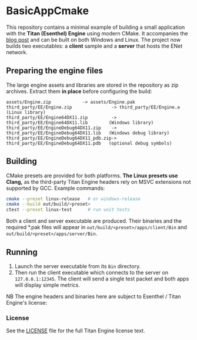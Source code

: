 # BasicAppCmake

This repository contains a minimal example of building a small application with the **Titan (Esenthel) Engine** using modern CMake.  It accompanies the [blog post](https://medium.com/@drew.gilpin/esenthel-titan-engine-visual-studio-cmake-wsl-project-75da74e3d5b6) and can be built on both Windows and Linux.
The project now builds two executables: a **client** sample and a **server** that hosts the ENet network.

## Preparing the engine files

The large engine assets and libraries are stored in the repository as zip archives.  Extract them **in place** before configuring the build:

```
assets/Engine.zip            -> assets/Engine.pak
third_party/EE/Engine.zip               -> third_party/EE/Engine.a                (Linux library)
third_party/EE/Engine64DX11.zip         -> third_party/EE/Engine64DX11.lib        (Windows library)
third_party/EE/EngineDebug64DX11.zip    -> third_party/EE/EngineDebug64DX11.lib   (Windows debug library)
third_party/EE/EngineDebug64DX11_pdb.zip-> third_party/EE/EngineDebug64DX11.pdb   (optional debug symbols)
```

## Building

CMake presets are provided for both platforms.  **The Linux presets use Clang,**
as the third-party Titan Engine headers rely on MSVC extensions not supported
by GCC.  Example commands:

```bash
cmake --preset linux-release   # or windows-release
cmake --build out/build/<preset>
ctest --preset linux-test      # run unit tests
```

Both a client and server executable are produced.  Their binaries and the required *.pak files will appear in
`out/build/<preset>/apps/client/Bin` and `out/build/<preset>/apps/server/Bin`.

## Running

1. Launch the server executable from its `Bin` directory.
2. Then run the client executable which connects to the server on `127.0.0.1:12345`.
   The client will send a single test packet and both apps will display simple metrics.

NB The engine headers and binaries here are subject to Esenthel / Titan Engine's license:
### License
See the [LICENSE](LICENSE) file for the full Titan Engine license text.
